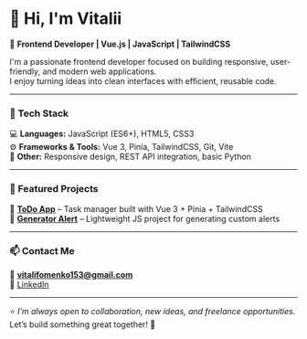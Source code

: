 # 👋 Hi, I'm Vitalii  

🎨 **Frontend Developer | Vue.js | JavaScript | TailwindCSS**

I'm a passionate frontend developer focused on building responsive, user-friendly, and modern web applications.  
I enjoy turning ideas into clean interfaces with efficient, reusable code.

---

### 🧠 Tech Stack
💻 **Languages:** JavaScript (ES6+), HTML5, CSS3  
⚙️ **Frameworks & Tools:** Vue 3, Pinia, TailwindCSS, Git, Vite  
🧩 **Other:** Responsive design, REST API integration, basic Python

---

### 🚀 Featured Projects
🔹 **[ToDo App](https://github.com/F0m1k23/toDo)** – Task manager built with Vue 3 + Pinia + TailwindCSS  
🔹 **[Generator Alert](https://github.com/F0m1k23/generatorAlert)** – Lightweight JS project for generating custom alerts  

---

### 📫 Contact Me
📧 **vitalifomenko153@gmail.com**  
💼 [LinkedIn]([https://linkedin.com/in/your-link](https://www.linkedin.com/in/vitalii-fomenko-340b8738a/))  

---

⭐ *I’m always open to collaboration, new ideas, and freelance opportunities.*  
Let’s build something great together! 🚀
